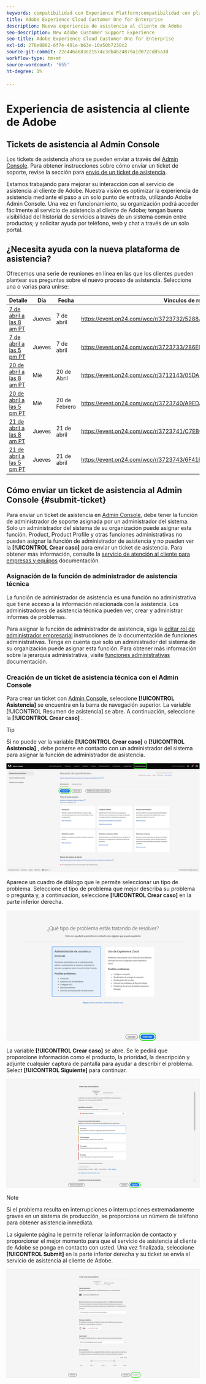 ```yaml
---
keywords: compatibilidad con Experience Platform;compatibilidad con plataformas;compatibilidad con servicios inteligentes; asistencia al cliente; compatibilidad con attribution ai; soporte de rtcdp; enviar ticket de asistencia técnica;asistencia al cliente
title: Adobe Experience Cloud Customer One for Enterprise
description: Nueva experiencia de asistencia al cliente de Adobe
seo-description: New Adobe Customer Support Experience
seo-title: Adobe Experience Cloud Customer One for Enterprise
exl-id: 276e0862-6f7e-491e-b63e-10a50b7238c2
source-git-commit: 22c446a683e21574c3db4b24879a1d072cdd5a3d
workflow-type: tm+mt
source-wordcount: '655'
ht-degree: 1%

---
```


# Experiencia de asistencia al cliente de Adobe

## Tickets de asistencia al Admin Console

Los tickets de asistencia ahora se pueden enviar a través del [Admin Console](https://adminconsole.adobe.com/). Para obtener instrucciones sobre cómo enviar un ticket de soporte, revise la sección para [envío de un ticket de asistencia](#submit-ticket).

Estamos trabajando para mejorar su interacción con el servicio de asistencia al cliente de Adobe. Nuestra visión es optimizar la experiencia de asistencia mediante el paso a un solo punto de entrada, utilizando Adobe Admin Console. Una vez en funcionamiento, su organización podrá acceder fácilmente al servicio de asistencia al cliente de Adobe; tengan buena visibilidad del historial de servicios a través de un sistema común entre productos; y solicitar ayuda por teléfono, web y chat a través de un solo portal.

## ¿Necesita ayuda con la nueva plataforma de asistencia?

Ofrecemos una serie de reuniones en línea en las que los clientes pueden plantear sus preguntas sobre el nuevo proceso de asistencia. Seleccione una o varias para unirse:

| Detalle | Día | Fecha | Vínculos de registro |
|--- |--- |--- |--- |
| [7 de abril a las 8 am PT](https://event.on24.com/wcc/r/3723732/5288A3B031AD858BF241EB0C0057CD85) | Jueves | 7 de abril | <https://event.on24.com/wcc/r/3723732/5288A3B031AD858BF241EB0C0057CD85> |
| [7 de abril a las 5 pm PT](https://event.on24.com/wcc/r/3723733/286EFEA9E8D9B6BB49464862F5414B8C) | Jueves | 7 de abril | <https://event.on24.com/wcc/r/3723733/286EFEA9E8D9B6BB49464862F5414B8C> |
| [20 de abril a las 8 am PT](https://event.on24.com/wcc/r/3712143/05DAF046E4BB864E7C313B056ADE4EB2) | Mié | 20 de Abril | <https://event.on24.com/wcc/r/3712143/05DAF046E4BB864E7C313B056ADE4EB2> |
| [20 de abril a las 5 pm PT](https://event.on24.com/wcc/r/3723740/A9EDA45FA61D3FFC4BF713419B677F16) | Mié | 20 de Febrero | <https://event.on24.com/wcc/r/3723740/A9EDA45FA61D3FFC4BF713419B677F16> |
| [21 de abril a las 8 am PT](https://event.on24.com/wcc/r/3723741/C7EBCD38583D4D7AFCBD56029EB17C98) | Jueves | 21 de abril | <https://event.on24.com/wcc/r/3723741/C7EBCD38583D4D7AFCBD56029EB17C98> |
| [21 de abril a las 5 pm PT](https://event.on24.com/wcc/r/3723743/6F41ED2648A621F1419A56F0A52F4446) | Jueves | 21 de abril | <https://event.on24.com/wcc/r/3723743/6F41ED2648A621F1419A56F0A52F4446> |

## Cómo enviar un ticket de asistencia al Admin Console {#submit-ticket}

Para enviar un ticket de asistencia en [Admin Console](https://adminconsole.adobe.com/), debe tener la función de administrador de soporte asignada por un administrador del sistema. Solo un administrador del sistema de su organización puede asignar esta función. Product, Product Profile y otras funciones administrativas no pueden asignar la función de administrador de asistencia y no pueden ver la **[!UICONTROL Crear caso]** para enviar un ticket de asistencia. Para obtener más información, consulte la [servicio de atención al cliente para empresas y equipos](https://helpx.adobe.com/enterprise/using/support-and-expert-services.html) documentación.

### Asignación de la función de administrador de asistencia técnica

La función de administrador de asistencia es una función no administrativa que tiene acceso a la información relacionada con la asistencia. Los administradores de asistencia técnica pueden ver, crear y administrar informes de problemas.

Para asignar la función de administrador de asistencia, siga la [editar rol de administrador empresarial](https://helpx.adobe.com/enterprise/using/admin-roles.html#add-admin-teams) instrucciones de la documentación de funciones administrativas. Tenga en cuenta que solo un administrador del sistema de su organización puede asignar esta función. Para obtener más información sobre la jerarquía administrativa, visite [funciones administrativas](https://helpx.adobe.com/enterprise/admin-guide.html/enterprise/using/admin-roles.ug.html) documentación.

### Creación de un ticket de asistencia técnica con el Admin Console

Para crear un ticket con [Admin Console](https://adminconsole.adobe.com/), seleccione **[!UICONTROL Asistencia]** se encuentra en la barra de navegación superior. La variable [!UICONTROL Resumen de asistencia] se abre. A continuación, seleccione la **[!UICONTROL Crear caso]** .

>[!TIP]
>
> Si no puede ver la variable **[!UICONTROL Crear caso]** o **[!UICONTROL Asistencia]** , debe ponerse en contacto con un administrador del sistema para asignar la función de administrador de asistencia.

![Pestaña Asistencia al Admin Console](./assets/Support.png)

Aparece un cuadro de diálogo que le permite seleccionar un tipo de problema. Seleccione el tipo de problema que mejor describa su problema o pregunta y, a continuación, seleccione **[!UICONTROL Crear caso]** en la parte inferior derecha.

![Seleccionar problema](./assets/select-case-type.png)

La variable **[!UICONTROL Crear caso]** se abre. Se le pedirá que proporcione información como el producto, la prioridad, la descripción y adjunte cualquier captura de pantalla para ayudar a describir el problema. Select **[!UICONTROL Siguiente]** para continuar.

![crear caso](./assets/create_case.png)

>[!NOTE]
>
> Si el problema resulta en interrupciones o interrupciones extremadamente graves en un sistema de producción, se proporciona un número de teléfono para obtener asistencia inmediata.

La siguiente página le permite rellenar la información de contacto y proporcionar el mejor momento para que el servicio de asistencia al cliente de Adobe se ponga en contacto con usted. Una vez finalizada, seleccione **[!UICONTROL Submit]** en la parte inferior derecha y su ticket se envía al servicio de asistencia al cliente de Adobe.

![Enviar ticket](./assets/submit_case.png)

<!--

## What About the Legacy Systems?

New Tickets/Cases will no longer be able to be submitted in legacy systems as of May 11th.  The [Admin Console](https://adminconsole.adobe.com/) will be used to submit new tickets/cases.

### Existing Tickets/Cases

* Between May 11th and May 20th the legacy systems will remain available to work existing tickets/cases to completion.
* Beginning May 20th the support team will migrate remaining open cases from the legacy systems to the new support experience.  You will receive an email notification regarding how to contact support to continue to work these cases.
-->
